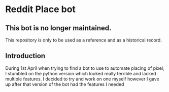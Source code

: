 # Reddit Place bot
## This bot is no longer maintained.
This repository is only to be used as a reference and as a historical record.

## Introduction
During 1st April when trying to find a bot to use to automate placing of pixel, I stumbled on the python version which looked really terrible and lacked multiple features. I decided to try and work on one myself however I gave up after that version of the bot had the features I needed